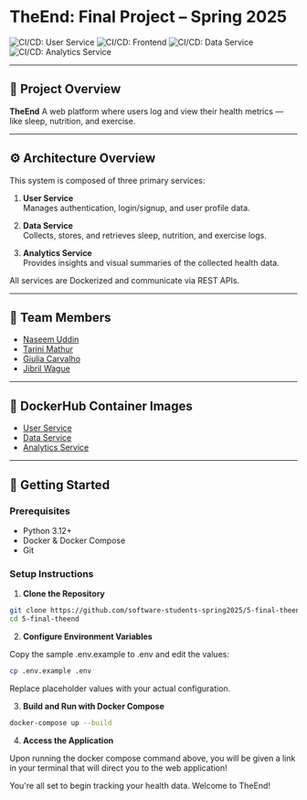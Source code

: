 # TheEnd: Final Project – Spring 2025

![CI/CD: User Service](https://github.com/software-students-spring2025/5-final-theend/actions/workflows/user-service.yml/badge.svg)
![CI/CD: Frontend](https://github.com/software-students-spring2025/5-final-theend/actions/workflows/frontend.yml/badge.svg)
![CI/CD: Data Service](https://github.com/software-students-spring2025/5-final-theend/actions/workflows/data-service.yml/badge.svg)
![CI/CD: Analytics Service](https://github.com/software-students-spring2025/5-final-theend/actions/workflows/analytics-service.yml/badge.svg)

---

## 🧠 Project Overview

**TheEnd** A web platform where users log and view their health metrics — like sleep, nutrition, and exercise.

---

## ⚙️ Architecture Overview

This system is composed of three primary services:

1. **User Service**  
   Manages authentication, login/signup, and user profile data.

2. **Data Service**  
   Collects, stores, and retrieves sleep, nutrition, and exercise logs.

3. **Analytics Service**  
   Provides insights and visual summaries of the collected health data.

All services are Dockerized and communicate via REST APIs.

---

## 👥 Team Members

- [Naseem Uddin](https://github.com/naseem-student)
- [Tarini Mathur](https://github.com/tmathur2005)
- [Giulia Carvalho](https://github.com/giulia-carvalho)
- [Jibril Wague](https://github.com/Jibril1010)

---

## 🐳 DockerHub Container Images

- [User Service](https://hub.docker.com/r/yourdockerhubusername/user-service)
- [Data Service](https://hub.docker.com/r/yourdockerhubusername/data-service)
- [Analytics Service](https://hub.docker.com/r/yourdockerhubusername/analytics-service)

---

## 🚀 Getting Started

### Prerequisites

- Python 3.12+
- Docker & Docker Compose
- Git

### Setup Instructions

1. **Clone the Repository**

```bash
git clone https://github.com/software-students-spring2025/5-final-theend.git
cd 5-final-theend
```

2. **Configure Environment Variables**

Copy the sample .env.example to .env and edit the values:

```bash
cp .env.example .env
```

Replace placeholder values with your actual configuration.

3. **Build and Run with Docker Compose**

```bash
docker-compose up --build
```

4. **Access the Application**

Upon running the docker compose command above, you will be given a link in your terminal that will direct you to the web application!

You're all set to begin tracking your health data. Welcome to TheEnd!
